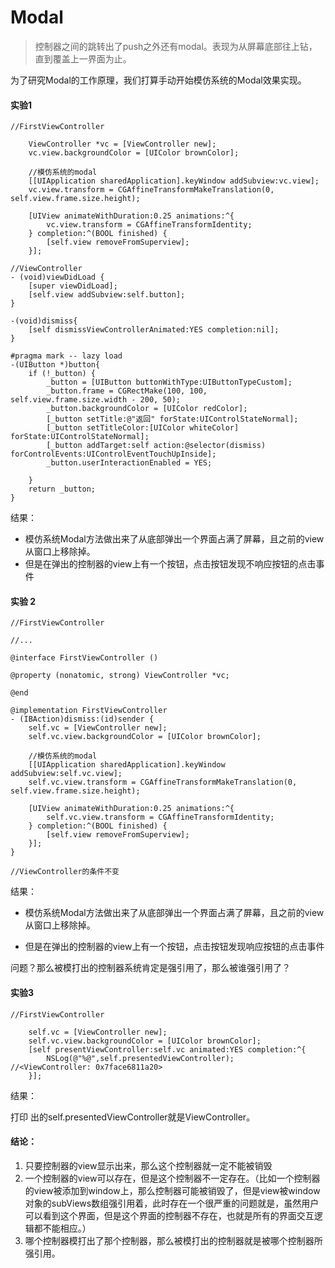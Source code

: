 # Modal

> 控制器之间的跳转出了push之外还有modal。表现为从屏幕底部往上钻，直到覆盖上一界面为止。





为了研究Modal的工作原理，我们打算手动开始模仿系统的Modal效果实现。

#### 实验1

```
//FirstViewController

    ViewController *vc = [ViewController new];
    vc.view.backgroundColor = [UIColor brownColor];
    
    //模仿系统的modal
    [[UIApplication sharedApplication].keyWindow addSubview:vc.view];
    vc.view.transform = CGAffineTransformMakeTranslation(0, self.view.frame.size.height);

    [UIView animateWithDuration:0.25 animations:^{
        vc.view.transform = CGAffineTransformIdentity;
    } completion:^(BOOL finished) {
        [self.view removeFromSuperview];
    }];

//ViewController
- (void)viewDidLoad {
    [super viewDidLoad];
    [self.view addSubview:self.button];
}

-(void)dismiss{
    [self dismissViewControllerAnimated:YES completion:nil];
}

#pragma mark -- lazy load
-(UIButton *)button{
    if (!_button) {
        _button = [UIButton buttonWithType:UIButtonTypeCustom];
        _button.frame = CGRectMake(100, 100, self.view.frame.size.width - 200, 50);
        _button.backgroundColor = [UIColor redColor];
        [_button setTitle:@"返回" forState:UIControlStateNormal];
        [_button setTitleColor:[UIColor whiteColor] forState:UIControlStateNormal];
        [_button addTarget:self action:@selector(dismiss) forControlEvents:UIControlEventTouchUpInside];
        _button.userInteractionEnabled = YES;
        
    }
    return _button;
}

```

结果：

* 模仿系统Modal方法做出来了从底部弹出一个界面占满了屏幕，且之前的view从窗口上移除掉。
* 但是在弹出的控制器的view上有一个按钮，点击按钮发现不响应按钮的点击事件

#### 实验 2

```
//FirstViewController

//...

@interface FirstViewController ()

@property (nonatomic, strong) ViewController *vc;

@end

@implementation FirstViewController
- (IBAction)dismiss:(id)sender {
    self.vc = [ViewController new];
    self.vc.view.backgroundColor = [UIColor brownColor];
    
    //模仿系统的modal
    [[UIApplication sharedApplication].keyWindow addSubview:self.vc.view];
    self.vc.view.transform = CGAffineTransformMakeTranslation(0, self.view.frame.size.height);

    [UIView animateWithDuration:0.25 animations:^{
        self.vc.view.transform = CGAffineTransformIdentity;
    } completion:^(BOOL finished) {
        [self.view removeFromSuperview];
    }];
}

//ViewController的条件不变
```

结果：

* 模仿系统Modal方法做出来了从底部弹出一个界面占满了屏幕，且之前的view从窗口上移除掉。

* 但是在弹出的控制器的view上有一个按钮，点击按钮发现响应按钮的点击事件



问题？那么被模打出的控制器系统肯定是强引用了，那么被谁强引用了？

#### 实验3

```
//FirstViewController

    self.vc = [ViewController new];
    self.vc.view.backgroundColor = [UIColor brownColor];
    [self presentViewController:self.vc animated:YES completion:^{
        NSLog(@"%@",self.presentedViewController);    //<ViewController: 0x7face6811a20>
    }];

```

结果：

打印 出的self.presentedViewController就是ViewController。





#### 结论：

1. 只要控制器的view显示出来，那么这个控制器就一定不能被销毁
2. 一个控制器的view可以存在，但是这个控制器不一定存在。（比如一个控制器的view被添加到window上，那么控制器可能被销毁了，但是view被window对象的subViews数组强引用着，此时存在一个很严重的问题就是，虽然用户可以看到这个界面，但是这个界面的控制器不存在，也就是所有的界面交互逻辑都不能相应。）
3. 哪个控制器模打出了那个控制器，那么被模打出的控制器就是被哪个控制器所强引用。



